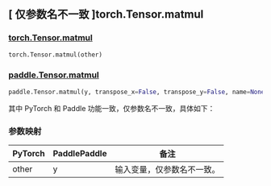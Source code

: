 ## [ 仅参数名不一致 ]torch.Tensor.matmul

### [torch.Tensor.matmul](https://pytorch.org/docs/stable/generated/torch.Tensor.matmul.html)

```python
torch.Tensor.matmul(other)
```

### [paddle.Tensor.matmul](https://www.paddlepaddle.org.cn/documentation/docs/zh/develop/api/paddle/Tensor_cn.html#matmul-y-transpose-x-false-transpose-y-false-name-none)

```python
paddle.Tensor.matmul(y, transpose_x=False, transpose_y=False, name=None)
```

其中 PyTorch 和 Paddle 功能一致，仅参数名不一致，具体如下：

### 参数映射

| PyTorch | PaddlePaddle | 备注 |
| ------- | ------------ | -- |
| other   | y            |  输入变量，仅参数名不一致。 |
